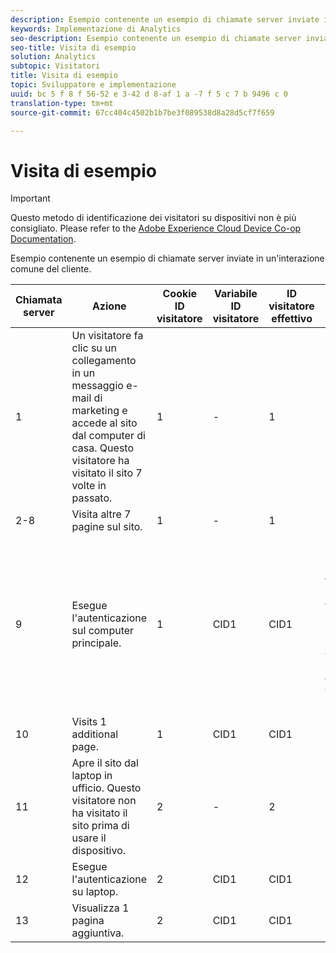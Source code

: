 ```yaml
---
description: Esempio contenente un esempio di chiamate server inviate in un'interazione comune del cliente.
keywords: Implementazione di Analytics
seo-description: Esempio contenente un esempio di chiamate server inviate in un'interazione comune del cliente.
seo-title: Visita di esempio
solution: Analytics
subtopic: Visitatori
title: Visita di esempio
topic: Sviluppatore e implementazione
uuid: bc 5 f 8 f 56-52 e 3-42 d 8-af 1 a -7 f 5 c 7 b 9496 c 0
translation-type: tm+mt
source-git-commit: 67cc404c4502b1b7be3f089538d8a28d5cf7f659

---
```



# Visita di esempio

>[!IMPORTANT]
>
>Questo metodo di identificazione dei visitatori su dispositivi non è più consigliato. Please refer to the [Adobe Experience Cloud Device Co-op Documentation](https://marketing.adobe.com/resources/help/en_US/mcdc/).

Esempio contenente un esempio di chiamate server inviate in un'interazione comune del cliente.

| Chiamata server | Azione | Cookie ID visitatore | Variabile ID visitatore | ID visitatore effettivo | Numero pagina visita | Numero visita |
|--- |--- |--- |--- |--- |--- |--- |
| 1 | Un visitatore fa clic su un collegamento in un messaggio e-mail di marketing e accede al sito dal computer di casa. Questo visitatore ha visitato il sito 7 volte in passato. | 1 | - | 1 | 1 | 8 |
| 2-8 | Visita altre 7 pagine sul sito. | 1 | - | 1 | 2-8 | 8 |
| 9 | Esegue l'autenticazione sul computer principale. | 1 | CID1 | CID1 | 9 <br>This is CID1's first hit ever, so it takes over and continues on the visitor profile from Visitor ID 1.</br> | 8 |
| 10 | Visits 1 additional page. | 1 | CID1 | CID1 | 10 | 8 |
| 11 | Apre il sito dal laptop in ufficio. Questo visitatore non ha visitato il sito prima di usare il dispositivo. | 2 | - | 2 | 1 | 1 |
| 12 | Esegue l'autenticazione su laptop. | 2 | CID1 | CID1 | 1 | 9 |
| 13 | Visualizza 1 pagina aggiuntiva. | 2 | CID1 | CID1 | 2 | 9 |